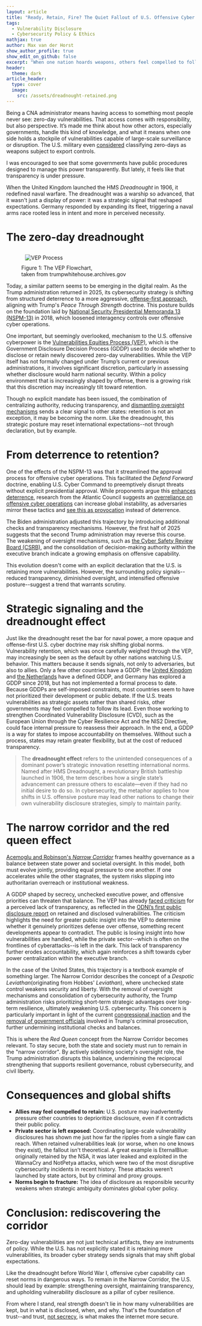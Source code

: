 ```yaml
---
layout: article
title: "Ready, Retain, Fire? The Quiet Fallout of U.S. Offensive Cyber Policy"
tags:
  - Vulnerability Disclosure
  - Cybersecurity Policy & Ethics
mathjax: true
author: Max van der Horst
show_author_profile: true
show_edit_on_github: false
excerpt: "When one nation hoards weapons, others feel compelled to follow. The U.S. posture on zero-day retention risks global insecurity through a dynamic we've seen before."
header:
  theme: dark
article_header:
  type: cover
  image:
    src: /assets/dreadnought-retained.png
---
```


Being a CNA administrator means having access to something most people never see: zero-day vulnerabilities. That access comes with responsibility, but also perspective. It’s made me think about how other actors, especially governments, handle this kind of knowledge, and what it means when one side holds a stockpile of vulnerabilities capable of large-scale surveillance or disruption. The U.S. military even [considered](https://cyber.army.mil/News/Article/1325442/stockpiling-zero-day-exploits-the-next-international-weapons-taboo/) classifying zero-days as weapons subject to export controls.

I was encouraged to see that some governments have public procedures designed to manage this power transparently. But lately, it feels like that transparency is under pressure.

 When the United Kingdom launched the HMS *Dreadnought* in 1906, it redefined naval warfare. The dreadnought was a warship so advanced, that it wasn't just a display of power: it was a strategic signal that reshaped expectations. Germany responded by expanding its fleet, triggering a naval arms race rooted less in intent and more in perceived necessity.

# The zero-day dreadnought

<figure class="figure-float-right">
  <img style="padding:10px; max-width:79%;" src="../../../assets/VEP_Process.png" alt="VEP Process" />
  <figcaption>Figure 1: The VEP Flowchart,<br> taken from trumpwhitehouse.archives.gov</figcaption>
</figure>

Today, a similar pattern seems to be emerging in the digital realm. As the Trump administration returned in 2025, its cybersecurity strategy is shifting from structured deterrence to a more aggressive, [offense-first approach](https://therecord.media/trump-administration-change-the-script-on-offensive-hacking), aligning with Trump's *Peace Through Strength* doctrine. This posture builds on the foundation laid by [National Security Presidential Memoranda 13 (NSPM-13)](https://www.iiss.org/cyber-power-matrix/anticipating-trumps-influence-on-us-cyber-command/) in 2018, which loosened interagency controls over offensive cyber operations. 

One important, but seemingly overlooked, mechanism to the U.S. offensive cyberpower is the [Vulnerabilities Equities Process (VEP)](https://trumpwhitehouse.archives.gov/sites/whitehouse.gov/files/images/External%20-%20Unclassified%20VEP%20Charter%20FINAL.PDF), which is the Government Disclosure Decision Process (GDDP) used to decide whether to disclose or retain newly discovered zero-day vulnerabilities. While the VEP itself has not formally changed under Trump’s current or previous administrations, it involves significant discretion, particularly in assessing whether disclosure would harm national security. Within a policy environment that is increasingly shaped by offense, there is a growing risk that this discretion may increasingly tilt toward retention.

Though no explicit mandate has been issued, the combination of centralizing authority, reducing transparency, and [dismantling oversight mechanisms](https://www.whitehouse.gov/wp-content/uploads/2025/05/Fiscal-Year-2026-Discretionary-Budget-Request.pdf) sends a clear signal to other states: retention is not an exception, it may be becoming the norm. Like the dreadnought, this strategic posture may reset international expectations--not through declaration, but by example. 


# From deterrence to retention?
One of the effects of the NSPM-13 was that it streamlined the approval process for offensive cyber operations. This facilitated the *Defend Forward* doctrine, enabling U.S. Cyber Command to preemptively disrupt threats without explicit presidential approval. While proponents argue this [enhances deterrence](https://www.cybercom.mil/Media/News/Article/3198878/cyber-101-defend-forward-and-persistent-engagement/), research from the Atlantic Council suggests an [overreliance on offensive cyber operations](https://www.atlanticcouncil.org/programs/cyber-statecraft-initiative/the-proliferation-of-offensive-cyber-capabilities/) can increase global instability, as adversaries mirror these tactics and [see this as provocation](https://www.cato.org/policy-analysis/myth-cyber-offense-case-restraint?#cyber-command-s-new-more-aggressive-policy) instead of deterrence. 

The Biden administration adjusted this trajectory by introducing additional checks and transparency mechanisms. However, the first half of 2025 suggests that the second Trump administration may reverse this course. The weakening of oversight mechanisms, such as [the Cyber Safety Review Board (CSRB)](https://www.documentcloud.org/documents/25500093-dhs-advisory-boards-termination-letter/), and the consolidation of decision-making authority within the executive branch indicate a growing emphasis on offensive capability. 

This evolution doesn't come with an explicit declaration that the U.S. is retaining more vulnerabilities. However, the surrounding policy signals--reduced transparency, diminished oversight, and intensified offensive posture--suggest a trend that warrants scrutiny.

# Strategic signaling and the dreadnought effect
Just like the dreadnought reset the bar for naval power, a more opaque and offense-first U.S. cyber doctrine may risk shifting global norms. Vulnerability retention, which was once carefully weighed through the VEP, may increasingly be seen as the default by other nations watching U.S. behavior. This matters because it sends signals, not only to adversaries, but also to allies. Only a few other countries have a GDDP: the [United Kingdom](https://www.gchq.gov.uk/information/equities-process) and [the Netherlands](https://www.aivd.nl/onderwerpen/onbekende-kwetsbaarheden#:~:text=Kwetsbaarheid%20melden%2C%20tenzij…&text=Hiervoor%20geldt%20het%20beleid%3A%20'melden,(voorlopig)%20niet%20te%20melden.) have a defined GDDP, and Germany has explored a GDDP since 2018, but has not implemented a formal process to date. Because GDDPs are self-imposed constraints, most countries seem to have not prioritized their development or public debate. If the U.S. treats vulnerabilities as strategic assets rather than shared risks, other governments may feel compelled to follow its lead. Even those working to strengthen Coordinated Vulnerability Disclosure (CVD), such as the European Union through the Cyber Resilience Act and the NIS2 Directive, could face internal pressure to reassess their approach. In the end, a GDDP is a way for states to impose accountability on themselves. Without such a process, states may retain greater flexibility, but at the cost of reduced transparency. 

> The **dreadnought effect** refers to the unintended consequences of a dominant power’s strategic innovation resetting international norms. Named after HMS Dreadnought, a revolutionary British battleship launched in 1906, the term describes how a single state’s advancement can pressure others to escalate—even if they had no initial desire to do so. In cybersecurity, the metaphor applies to how shifts in U.S. offensive posture may lead other nations to change their own vulnerability disclosure strategies, simply to maintain parity.

# The narrow corridor and the red queen effect
[Acemoglu and Robinson's *Narrow Corridor*](https://www.penguinrandomhouse.com/books/555400/the-narrow-corridor-by-daron-acemoglu-and-james-a-robinson/) frames healthy governance as a balance between state power and societal oversight. In this model, both must evolve jointly, providing equal pressure to one another. If one accelerates while the other stagnates, the system risks slipping into authoritarian overreach or institutional weakness. 

A GDDP shaped by secrecy, unchecked executive power, and offensive priorities can threaten that balance. The VEP has already [faced criticism](https://www.zetter-zeroday.com/u-s-government-disclosed-39-zero-day-vulnerabilities-in-2023-per-first-ever-report/) for a perceived lack of transparency, as reflected in the [ODNI’s first public disclosure report](https://www.wyden.senate.gov/imo/media/doc/fy23_unclassified_vep_annual_reportpdf.pdf) on retained and disclosed vulnerabilities. The criticism highlights the need for greater public insight into the VEP to determine whether it genuinely prioritizes defense over offense, something recent developments appear to contradict. The public is losing insight into how vulnerabilities are handled, while the private sector--which is often on the frontlines of cyberattacks--is left in the dark. This lack of transparency further erodes accountability, which again reinforces a shift towards cyber power centralization within the executive branch. 

In the case of the United States, this trajectory is a textbook example of something larger. The Narrow Corridor describes the concept of a *Despotic Leviathan*(originating from Hobbes' *Leviathan*), where unchecked state control weakens security and liberty. With the removal of oversight mechanisms and consolidation of cybersecurity authority, the Trump administration risks prioritizing short-term strategic advantages over long-term resilience, ultimately weakening U.S. cybersecurity. This concern is particularly important in light of the current [congressional inaction](https://www.politico.com/news/magazine/2025/01/28/trump-tiktok-bailout-00200800) and the [removal of government officials](https://time.com/7210420/justice-department-fires-employees-prosecutions-trump/) involved in Trump's criminal prosecution, further undermining institutional checks and balances.

This is where the *Red Queen* concept from the Narrow Corridor becomes relevant. To stay secure, both the state and society must run to remain in the "narrow corridor". By actively sidelining society's oversight role, the Trump administration disrupts this balance, undermining the reciprocal strengthening that supports resilient governance, robust cybersecurity, and civil liberty.

# Consequences and global shifts
* **Allies may feel compelled to retain:** U.S. posture may inadvertently pressure other countries to deprioritize disclosure, even if it contradicts their public policy.
* **Private sector is left exposed:** Coordinating large-scale vulnerability disclosures has shown me just how far the ripples from a single flaw can reach. When retained vulnerabilities leak (or worse, when no one knows they exist), the fallout isn't theoretical. A great example is EternalBlue: originally retained by the NSA, it was later leaked and exploited in the WannaCry and NotPetya attacks, which were two of the most disruptive cybersecurity incidents in recent history. These attacks weren’t launched by state actors, but by criminal and proxy groups.
* **Norms begin to fracture:** The idea of disclosure as responsible security weakens when strategic ambiguity dominates global cyber policy.

# Conclusion: rediscovering the corridor
Zero-day vulnerabilities are not just technical artifacts, they are instruments of policy. While the U.S. has not explicitly stated it is retaining more vulnerabilities, its broader cyber strategy sends signals that may shift global expectations. 

Like the dreadnought before World War I, offensive cyber capability can reset norms in dangerous ways. To remain in the Narrow Corridor, the U.S. should lead by example: strengthening oversight, maintaining transparency, and upholding vulnerability disclosure as a pillar of cyber resilience. 

From where I stand, real strength doesn't lie in how many vulnerabilities are kept, but in what is disclosed, when, and why. That's the foundation of trust--and trust, [not secrecy](https://archive.org/details/kerckhoffs.translated.pdf), is what makes the internet more secure.
